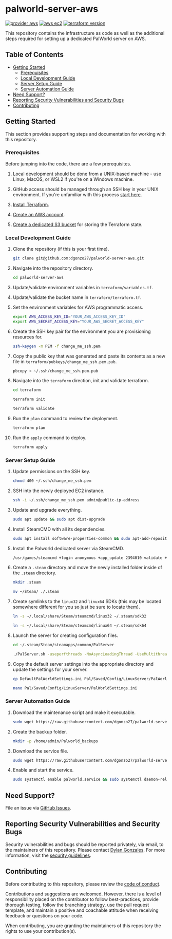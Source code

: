 # palworld-server-aws

[![provider aws](https://img.shields.io/badge/provider-aws-blue?logo=amazonaws)](https://img.shields.io/badge/provider-aws-blue?logo=amazonaws) [![aws ec2](https://img.shields.io/badge/aws-ec2-blue?logo=amazonec2&logoColor=#FF9900)](https://img.shields.io/badge/aws-ec2-blue?logo=amazonec2&logoColor=#FF9900) [![terraform version](https://img.shields.io/badge/terraform-v5.33.0-blue?logo=terraform&logoColor=purple)](https://img.shields.io/badge/terraform-v1.2.4-blue?logo=terraform&logoColor=purple)

This repository contains the infrastructure as code as well as the additional steps required for setting up a dedicated PalWorld server on AWS.

## Table of Contents

- [Getting Started](#getting-started)
  - [Prerequisites](#prerequisites)
  - [Local Development Guide](#local-development-guide)
  - [Server Setup Guide](#server-setup-guide)
  - [Server Automation Guide](#server-automation-guide)
- [Need Support?](#need-support)
- [Reporting Security Vulnerabilities and Security Bugs](#reporting-security-vulnerabilities-and-security-bugs)
- [Contributing](#contributing)

## Getting Started

This section provides supporting steps and documentation for working with this repository.

### Prerequisites

Before jumping into the code, there are a few prerequisites.

1. Local development should be done from a UNIX-based machine - use Linux, MacOS, or WSL2 if you're on a Windows machine.

2. GitHub access should be managed through an SSH key in your UNIX environment. If you're unfamiliar with this process [start here](https://docs.github.com/en/authentication/connecting-to-github-with-ssh).

3. [Install Terraform](https://learn.hashicorp.com/tutorials/terraform/install-cli).

4. [Create an AWS account](https://aws.amazon.com/resources/create-account/).

5. [Create a dedicated S3 bucket](https://docs.aws.amazon.com/AmazonS3/latest/userguide/creating-bucket.html) for storing the Terraform state.

### Local Development Guide

1. Clone the repository (if this is your first time).

   ```sh
   git clone git@github.com:dgonzo27/palworld-server-aws.git
   ```

2. Navigate into the repository directory.

   ```sh
   cd palworld-server-aws
   ```

3. Update/validate environment variables in `terraform/variables.tf`.

4. Update/validate the bucket name in `terraform/terraform.tf`.

5. Set the environment variables for AWS programmatic access.

   ```sh
   export AWS_ACCESS_KEY_ID="YOUR_AWS_ACCESS_KEY_ID"
   export AWS_SECRET_ACCESS_KEY="YOUR_AWS_SECRET_ACCESS_KEY"
   ```

6. Create the SSH key pair for the environment you are provisioning resources for.

   ```sh
   ssh-keygen -m PEM -f change_me_ssh.pem
   ```

7. Copy the public key that was generated and paste its contents as a new file in `terraform/pubkeys/change_me_ssh.pem.pub`.

   ```sh
   pbcopy < ~/.ssh/change_me_ssh.pem.pub
   ```

8. Navigate into the `terraform` direction, init and validate terraform.

   ```sh
   cd terraform

   terraform init

   terraform validate
   ```

9. Run the `plan` command to review the deployment.

   ```sh
   terraform plan
   ```

10. Run the `apply` command to deploy.

    ```sh
    terraform apply
    ```

### Server Setup Guide

1. Update permissions on the SSH key.

   ```sh
   chmod 400 ~/.ssh/change_me_ssh.pem
   ```

2. SSH into the newly deployed EC2 instance.

   ```sh
   ssh -i ~/.ssh/change_me_ssh.pem admin@public-ip-address
   ```

3. Update and upgrade everything.

   ```sh
   sudo apt update && sudo apt dist-upgrade
   ```

4. Install SteamCMD with all its dependencies.

   ```sh
   sudo apt install software-properties-common && sudo apt-add-repository non-free && sudo dpkg --add-architecture i386 && sudo apt update && sudo apt install steamcmd
   ```

5. Install the Palworld dedicated server via SteamCMD.

   ```sh
   /usr/games/steamcmd +login anonymous +app_update 2394010 validate +quit
   ```

6. Create a `.steam` directory and move the newly installed folder inside of the `.steam` directory.

   ```sh
   mkdir .steam

   mv ~/Steam/ ./.steam
   ```

7. Create symlinks to the `linux32` and `linux64` SDKs (this may be located somewhere different for you so just be sure to locate them).

   ```sh
   ln -s ~/.local/share/Steam/steamcmd/linux32 ~/.steam/sdk32

   ln -s ~/.local/share/Steam/steamcmd/linux64 ~/.steam/sdk64
   ```

8. Launch the server for creating configuration files.

   ```sh
   cd ~/.steam/Steam/steamapps/common/PalServer

   ./PalServer.sh -useperfthreads -NoAsyncLoadingThread -UseMultithreadForDS
   ```

9. Copy the default server settings into the appropriate directory and update the settings for your server.

   ```sh
   cp DefaultPalWorldSettings.ini Pal/Saved/Config/LinuxServer/PalWorldSettings.ini

   nano Pal/Saved/Config/LinuxServer/PalWorldSettings.ini
   ```

### Server Automation Guide

1. Download the maintenance script and make it executable.

   ```sh
   sudo wget https://raw.githubusercontent.com/dgonzo27/palworld-server-aws/master/scripts/palworld-maintenance.sh -P /home/admin/ && chmod +x /home/admin/palworld-maintenance.sh
   ```

2. Create the backup folder.

   ```sh
   mkdir -p /home/admin/Palworld_backups
   ```

3. Download the service file.

   ```sh
   sudo wget https://raw.githubusercontent.com/dgonzo27/palworld-server-aws/master/scripts/palworld.service -P /etc/systemd/system/
   ```

4. Enable and start the service.

   ```sh
   sudo systemctl enable palworld.service && sudo systemctl daemon-reload && sudo systemctl start palworld.service
   ```

## Need Support?

File an issue via [GitHub Issues](https://github.com/dgonzo27/palworld-server-aws/issues).

## Reporting Security Vulnerabilities and Security Bugs

Security vulnerabilities and bugs should be reported privately, via email, to the maintainers of this repository. Please contact [Dylan Gonzales](mailto:dylangonzales247@gmail.com). For more information, visit the [security guidelines](./SECURITY.md).

## Contributing

Before contributing to this repository, please review the [code of conduct](./CODE_OF_CONDUCT.md).

Contributions and suggestions are welcomed. However, there is a level of responsibility placed on the contributor to follow best-practices, provide thorough testing, follow the branching strategy, use the pull request template, and maintain a positive and coachable attitude when receiving feedback or questions on your code.

When contributing, you are granting the maintainers of this repository the rights to use your contribution(s).
